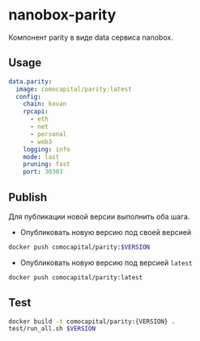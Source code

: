 # nanobox-parity

Компонент parity в виде data сервиса nanobox.

## Usage

```yml
data.parity:
  image: comocapital/parity:latest
  config:
    chain: kovan
    rpcapi:
      - eth
      - net
      - personal
      - web3
    logging: info
    mode: last
    pruning: fast
    port: 30303
```

## Publish

Для публикации новой версии выполнить оба шага.

* Опубликовать новую версию под своей версией
```sh
docker push comocapital/parity:$VERSION
```

* Опубликовать новую версию под версией `latest`
```sh
docker push comocapital/parity:latest
```

## Test

```sh
docker build -t comocapital/parity:{VERSION} .
test/run_all.sh $VERSION
```